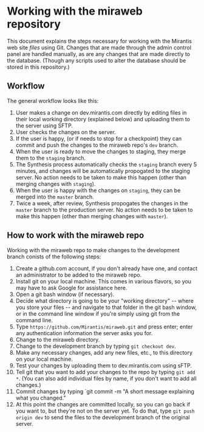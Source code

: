 Working with the miraweb repository
===================================

This document explains the steps necessary for working with the Mirantis web site
*files* using Git.  Changes that are made through the admin control panel are handled
manually, as are any changes that are made directly to the database.  (Though any 
scripts used to alter the database should be stored in this repository.)

Workflow
--------

The general workflow looks like this:

1. User makes a change on dev.mirantis.com directly by editing files in their local working directory (explained below) and uploading them to the server using SFTP.
1. User checks the changes on the server.
1. If the user is happy, (or if needs to stop for a checkpoint) they can commit and push the changes to the miraweb repo's `dev` branch.
1. When the user is ready to move the changes to staging, they merge them to the `staging` branch.
1. The Synthesis process automatically checks the `staging` branch every 5 minutes, and changes will be automatically propogated to the staging server.  No action needs to be taken to make this happen (other than merging changes with `staging`).
1. When the user is happy with the changes on `staging`, they can be merged into the `master` branch.
1. Twice a week, after review, Synthesis propogates the changes in the `master` branch to the production server.  No action needs to be taken to make this happen (other than merging changes with `master`). 


How to work with the miraweb repo
---------------------------------

Working with the miraweb repo to make changes to the development branch conists of the following steps:

1.  Create a github.com account, if you don't already have one, and contact an administrator to be added to the miraweb repo.
1.  Install git on your local machine.  This comes in various flavors, so you may have to ask Google for assistance here.
1.  Open a git bash window (if necessary).
1.  Decide what directory is going to be your "working directory" -- where you store your files -- and navigate to that folder in the git bash window, or in the command line window if you're simply using git from the command line.
1.  Type `https://github.com/Mirantis/miraweb.git` and press enter; enter any authentication information the server asks you for.
1.  Change to the miraweb directory.
1.  Change to the development branch by typing `git checkout dev`.
1.  Make any necessary changes, add any new files, etc., to this directory on your local machine.
1.  Test your changes by uploading them to dev.mirantis.com using sFTP.
1.  Tell git that you want to add your changes to the repo by typing `git add *`.  (You can also add individual files by name, if you don't want to add all changes.)
1.  Commit changes by typing `git commit -m "A short message explaining what you changed."
1.  At this point the changes are committed locally, so you can go back if you want to, but they're not on the server yet.  To do that, type `git push origin dev` to send the files to the development branch of the original server.

